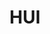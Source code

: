 ---
lang: zh-CN
home: true
heroImage: '/images/logo.png'
heroAlt: '欢迎使用HUI'
title: HUI
description: 个性化UI组件库
---